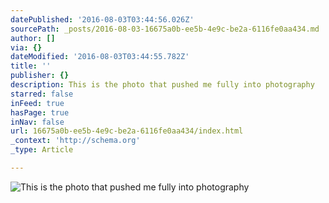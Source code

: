 ```yaml
---
datePublished: '2016-08-03T03:44:56.026Z'
sourcePath: _posts/2016-08-03-16675a0b-ee5b-4e9c-be2a-6116fe0aa434.md
author: []
via: {}
dateModified: '2016-08-03T03:44:55.782Z'
title: ''
publisher: {}
description: This is the photo that pushed me fully into photography
starred: false
inFeed: true
hasPage: true
inNav: false
url: 16675a0b-ee5b-4e9c-be2a-6116fe0aa434/index.html
_context: 'http://schema.org'
_type: Article

---
```

![This is the photo that pushed me fully into photography](https://the-grid-user-content.s3-us-west-2.amazonaws.com/39853730-b1c8-499d-ba9e-a507853cefd0.jpg)